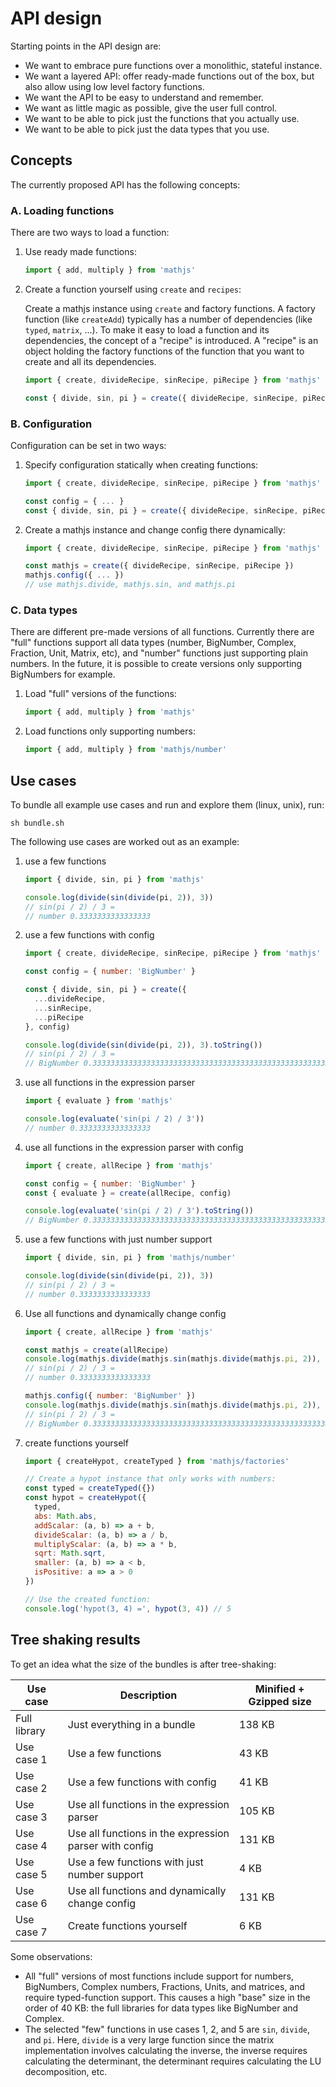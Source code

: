 # API design

Starting points in the API design are:

- We want to embrace pure functions over a monolithic, stateful instance.
- We want a layered API: offer ready-made functions out of the box,
  but also allow using low level factory functions.
- We want the API to be easy to understand and remember.
- We want as little magic as possible, give the user full control.
- We want to be able to pick just the functions that you actually use.
- We want to be able to pick just the data types that you use.


## Concepts

The currently proposed API has the following concepts:

### A. Loading functions

There are two ways to load a function:

1.  Use ready made functions:

    ```js
    import { add, multiply } from 'mathjs'
    ```

2.  Create a function yourself using `create` and `recipes`:

    Create a mathjs instance using `create` and factory functions.
    A factory function (like `createAdd`) typically has a number of dependencies
    (like `typed`, `matrix`, ...).
    To make it easy to load a function and its dependencies, the concept of a
    "recipe" is introduced. A "recipe" is an object holding the factory functions
    of the function that you want to create and all its dependencies.

    ```js
    import { create, divideRecipe, sinRecipe, piRecipe } from 'mathjs'

    const { divide, sin, pi } = create({ divideRecipe, sinRecipe, piRecipe })
    ```

### B. Configuration

Configuration can be set in two ways:

1.  Specify configuration statically when creating functions:

    ```js
    import { create, divideRecipe, sinRecipe, piRecipe } from 'mathjs'

    const config = { ... }
    const { divide, sin, pi } = create({ divideRecipe, sinRecipe, piRecipe }, config)
    ```

2.  Create a mathjs instance and change config there dynamically:

    ```js
    import { create, divideRecipe, sinRecipe, piRecipe } from 'mathjs'

    const mathjs = create({ divideRecipe, sinRecipe, piRecipe })
    mathjs.config({ ... })
    // use mathjs.divide, mathjs.sin, and mathjs.pi
    ```

### C. Data types

There are different pre-made versions of all functions.
Currently there are "full" functions support all data types
(number, BigNumber, Complex, Fraction, Unit, Matrix, etc), and "number"
functions just supporting plain numbers. In the future, it is possible to
create versions only supporting BigNumbers for example.

1.  Load "full" versions of the functions:

    ```js
    import { add, multiply } from 'mathjs'
    ```

2.  Load functions only supporting numbers:

    ```js
    import { add, multiply } from 'mathjs/number'
    ```


## Use cases

To bundle all example use cases and run and explore them (linux, unix), run:

```
sh bundle.sh
```

The following use cases are worked out as an example:

1. use a few functions

	```js
	import { divide, sin, pi } from 'mathjs'

    console.log(divide(sin(divide(pi, 2)), 3))
    // sin(pi / 2) / 3 =
    // number 0.3333333333333333
	```

2. use a few functions with config

	```js
    import { create, divideRecipe, sinRecipe, piRecipe } from 'mathjs'

    const config = { number: 'BigNumber' }

    const { divide, sin, pi } = create({
      ...divideRecipe,
      ...sinRecipe,
      ...piRecipe
    }, config)

    console.log(divide(sin(divide(pi, 2)), 3).toString())
    // sin(pi / 2) / 3 =
    // BigNumber 0.3333333333333333333333333333333333333333333333333333333333333333
	```

3. use all functions in the expression parser

	```js
    import { evaluate } from 'mathjs'

    console.log(evaluate('sin(pi / 2) / 3'))
    // number 0.3333333333333333
	```

4. use all functions in the expression parser with config

	```js
    import { create, allRecipe } from 'mathjs'

    const config = { number: 'BigNumber' }
    const { evaluate } = create(allRecipe, config)

    console.log(evaluate('sin(pi / 2) / 3').toString())
    // BigNumber 0.3333333333333333333333333333333333333333333333333333333333333333
	```

5. use a few functions with just number support

	```js
    import { divide, sin, pi } from 'mathjs/number'

    console.log(divide(sin(divide(pi, 2)), 3))
    // sin(pi / 2) / 3 =
    // number 0.3333333333333333
	```

6. Use all functions and dynamically change config

	```js
    import { create, allRecipe } from 'mathjs'

    const mathjs = create(allRecipe)
    console.log(mathjs.divide(mathjs.sin(mathjs.divide(mathjs.pi, 2)), 3))
    // sin(pi / 2) / 3 =
    // number 0.3333333333333333

    mathjs.config({ number: 'BigNumber' })
    console.log(mathjs.divide(mathjs.sin(mathjs.divide(mathjs.pi, 2)), 3).toString())
    // sin(pi / 2) / 3 =
    // BigNumber 0.3333333333333333333333333333333333333333333333333333333333333333
	```

7. create functions yourself

    ```js
    import { createHypot, createTyped } from 'mathjs/factories'

    // Create a hypot instance that only works with numbers:
    const typed = createTyped({})
    const hypot = createHypot({
      typed,
      abs: Math.abs,
      addScalar: (a, b) => a + b,
      divideScalar: (a, b) => a / b,
      multiplyScalar: (a, b) => a * b,
      sqrt: Math.sqrt,
      smaller: (a, b) => a < b,
      isPositive: a => a > 0
    })

    // Use the created function:
    console.log('hypot(3, 4) =', hypot(3, 4)) // 5
    ```


## Tree shaking results

To get an idea what the size of the bundles is after tree-shaking:

Use case     | Description                                            | Minified + Gzipped size
-------------|--------------------------------------------------------|------------------------
Full library | Just everything in a bundle                            | 138 KB
Use case 1   | Use a few functions                                    | 43 KB
Use case 2   | Use a few functions with config                        | 41 KB
Use case 3   | Use all functions in the expression parser             | 105 KB
Use case 4   | Use all functions in the expression parser with config | 131 KB
Use case 5   | Use a few functions with just number support           | 4 KB
Use case 6   | Use all functions and dynamically change config        | 131 KB
Use case 7   | Create functions yourself                              | 6 KB

Some observations:

- All "full" versions of most functions include support for numbers, BigNumbers, Complex numbers,
  Fractions, Units, and matrices, and require typed-function support. This causes a high "base"
  size in the order of 40 KB: the full libraries for data types like BigNumber and Complex.
- The selected "few" functions in use cases 1, 2, and 5 are `sin`, `divide`, and `pi`.
  Here, `divide` is a very large function since the matrix implementation involves
  calculating the inverse, the inverse requires calculating the determinant,
  the determinant requires calculating the LU decomposition, etc.
